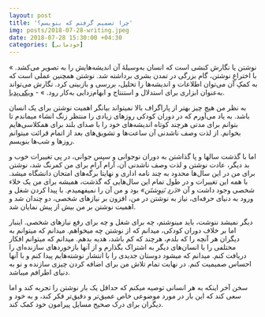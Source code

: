 ```yaml
---
layout: post
title: 'چرا تصمیم گرفتم که بنویسم؟'
img: posts/2018-07-28-writing.jpeg
date: 2018-07-28 15:30:00 +04:30
categories: [خودمانی]
---
```

« نوشتن یا نگارش کنشی است که انسان به‌وسیلهٔ آن اندیشه‌هایش را به تصویر می‌کشد. با اختراعِ نوشتن، گام بزرگی در تمدن بشری برداشته شد. نوشتن همچنین عملی است که به کمکِ آن می‌توان اطلاعات و اندیشه‌ها را تحلیل، بررسی و بازبینی کرد. نگارش می‌تواند به‌عنوان ابزاری برای استدلال و استنتاج و ابهام‌زدایی به‌کار رود. » - [ویکی‌پدیا](https://fa.wikipedia.org/wiki/نوشتن "ویکیپدیا").

 به نظر من هیچ چیز بهتر از پاراگراف بالا نمیتواند بیانگر اهمیت نوشتن برای یک انسان باشد. به یاد می‌آورم که در دوران کودکی روز‌های زیادی را منتظر زنگ انشاء میماندم تا بتوانم برای مدتی هرچند کوتاه اندیشه‌های خود را با صدای بلند برای همکلاسی‌هایم بخوانم. از لذت وصف ناشدنی‌ آن ساعت‌ها و تشویق‌های بعد از اتمام قرائت میتوانم روز‌ها و شب‌ها بنویسم.

 اما با گذشت سالها و پا گذاشتن به دوران نوجوانی و سپس جوانی، در پی تغییرات خوب و بد دیگر، عادت نوشتن و لذت وصف ناشدنی آن، آرام آرام برای من کمرنگ شد، نوشتن برای من در این سال‌ها محدود به چند نامه اداری و نهایتا برگه‌های امتحان دانشگاه میشد.
 با همه این تغییرات و در طول تمام این سال‌هایی که گذشت، همیشه برای من یک خلاء شخصی وجود داشت و آن *«دَردِ نَنِوِشتَن»* بود و من آن را نمیفهمیدم. با پیدا کردن شغل و ورود به دنیای حرفه‌ای، نیاز به نوشتن در من، افزون بر نیاز‌های شخصی، دو چندان شد و اهمیت نوشتن بر من بیش از پیش نمایان شد.

 دیگر نمیشد ننوشت، باید مینوشتم، چه برای شغل و چه برای رفع نیاز‌های شخصی. اینبار اما بر خلاف دوران کودکی، میدانم که از نوشتن چه میخواهم. میدانم که میتوانم به دیگران هر آنچه را که بلدم، هرچند که کم باشد، هدیه بدهم. میدانم که میتوانم افکار مختلفی را با انسان‌های دیگر به اشتراک بگذارم و از آنها بازخورد‌های سازنده‌‌ای را دریافت کنم. میدانم که میشود دوستان جدیدی را با انتشار نوشته‌هایم پیدا کنم و با آنها احساس صمیمیت کنم. در نهایت تمام تلاش من برای اضافه کردن چیز‌ی سازنده و نو به دنیای اطرافم میباشد. 

 سخن آخر اینکه به هر انسانی توصیه میکنم که حداقل یک بار نوشتن را تجربه کند و اما سعی کند که این بار در مورد موضوعی خاص عمیق‌تر و دقیق‌تر فکر کند، و به خود و  دیگران برای درک صحیح مسايل پیرامون خود کمک کند.